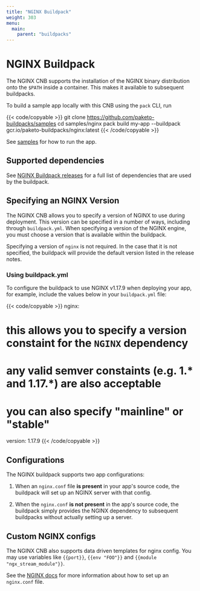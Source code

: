 ```yaml
---
title: "NGINX Buildpack"
weight: 303
menu:
  main:
    parent: "buildpacks"
---
```


# NGINX Buildpack

The NGINX CNB supports the installation of the NGINX binary distribution onto
the `$PATH` inside a container. This makes it available to subsequent
buildpacks.

To build a sample app locally with this CNB using the `pack` CLI, run

{{< code/copyable >}}
git clone https://github.com/paketo-buildpacks/samples
cd samples/nginx
pack build my-app --buildpack gcr.io/paketo-buildpacks/nginx:latest
{{< /code/copyable >}}

See [samples](https://github.com/paketo-buildpacks/samples/tree/main/nginx)
for how to run the app.

## Supported dependencies

See [NGINX Buildpack releases](https://github.com/paketo-buildpacks/nginx/releases)
for a full list of dependencies that are used by the buildpack.

## Specifying an NGINX Version

The NGINX CNB allows you to specify a version of NGINX to use during
deployment. This version can be specified in a number of ways, including
through `buildpack.yml`. When specifying a
version of the NGINX engine, you must choose a version that is available
within the buildpack.

Specifying a version of `nginx` is not required. In the case that it is not
specified, the buildpack will provide the default version listed in the release
notes.

### Using buildpack.yml

To configure the buildpack to use NGINX v1.17.9 when deploying your app, for example,
include the values below in your `buildpack.yml` file:

{{< code/copyable >}}
nginx:
  # this allows you to specify a version constaint for the `NGINX` dependency
  # any valid semver constaints (e.g. 1.* and 1.17.*) are also acceptable
  #
  # you can also specify "mainline" or "stable"
  version: 1.17.9
{{< /code/copyable >}}

## Configurations
The NGINX buildpack supports two app configurations:

1. When an `nginx.conf` file **is present** in your app's source code, the
   buildpack will set up an NGINX server with that config.

1. When the `nginx.conf` **is not present** in the app's source code, the
   buildpack simply provides the NGINX dependency to subsequent buildpacks
   without actually setting up a server.

## Custom NGINX configs

The NGINX CNB also supports data driven templates for nginx config. You may use
variables like `{{port}}`, `{{env "FOO"}}` and `{{module "ngx_stream_module"}}`.

See the [NGINX
docs](https://nginx.org/en/docs/beginners_guide.html#conf_structure) for more
information about how to set up an `nginx.conf` file.
